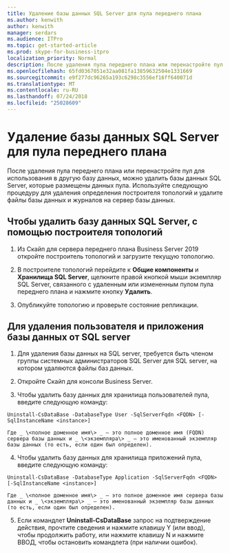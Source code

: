 ```yaml
---
title: Удаление базы данных SQL Server для пула переднего плана
ms.author: kenwith
author: kenwith
manager: serdars
ms.audience: ITPro
ms.topic: get-started-article
ms.prod: skype-for-business-itpro
localization_priority: Normal
description: После удаления пула переднего плана или перенастройте пул для использования в другую базу данных, можно удалить базы данных SQL Server, которые размещены данных пула. Используйте следующую процедуру для удаления определения построителя топологий и удалите файлы базы данных и журналов на сервер базы данных.
ms.openlocfilehash: 65fd0367051e32aa081fa13859632504e1331669
ms.sourcegitcommit: e9f277dc96265a193c6298c3556ef16ff640071d
ms.translationtype: MT
ms.contentlocale: ru-RU
ms.lasthandoff: 07/24/2018
ms.locfileid: "25028609"
---
```

# <a name="remove-the-sql-server-database-for-a-front-end-pool"></a>Удаление базы данных SQL Server для пула переднего плана

После удаления пула переднего плана или перенастройте пул для использования в другую базу данных, можно удалить базы данных SQL Server, которые размещены данных пула. Используйте следующую процедуру для удаления определения построителя топологий и удалите файлы базы данных и журналов на сервер базы данных.
  
## <a name="to-remove-the-sql-server-database-using-topology-builder"></a>Чтобы удалить базу данных SQL Server, с помощью построителя топологий

1. Из Скайп для сервера переднего плана Business Server 2019 откройте построитель топологий и загрузите текущую топологию. 
    
2. В построителе топологий перейдите к **Общие компоненты** и **Хранилища SQL Server**, щелкните правой кнопкой мыши экземпляр SQL Server, связанного с удаленным или измененным пулом пула переднего плана и нажмите кнопку **Удалить**.
    
3. Опубликуйте топологию и проверьте состояние репликации. 
    
## <a name="to-remove-user-and-application-databases-from-the-sql-server"></a>Для удаления пользователя и приложения базы данных от SQL server

1. Для удаления базы данных на SQL server, требуется быть членом группы системных администраторов SQL Server для SQL server, на котором удаляются файлы баз данных. 
    
2. Откройте Скайп для консоли Business Server.
    
3. Чтобы удалить базу данных для хранилища пользователей пула, введите следующую команду:
    
  ```
  Uninstall-CsDataBase -DatabaseType User -SqlServerFqdn <FQDN> [-SqlInstanceName <instance>]
  ```

    Где _ \<полное доменное имя\> _ — это полное доменное имя (FQDN) сервера базы данных и _ \<экземпляра\> _ — это именованный экземпляр базы данных (то есть, если один был определен). 
    
4. Чтобы удалить базу данных для хранилища приложений пула, введите следующую команду:
    
  ```
  Uninstall-CsDataBase -DatabaseType Application -SqlServerFqdn <FQDN> [-SqlInstanceName <instance>]
  ```

    Где _ \<полное доменное имя\> _ — это полное доменное имя сервера базы данных и _ \<экземпляра\> _ — это именованный экземпляр базы данных (то есть, если один был определен). 
    
5. Если командлет **Uninstall-CsDataBase** запрос на подтверждение действия, прочтите сведения и нажмите клавишу Y (или ввод), чтобы продолжить работу, или нажмите клавишу N и нажмите ВВОД, чтобы остановить командлета (при наличии ошибок). 
    

